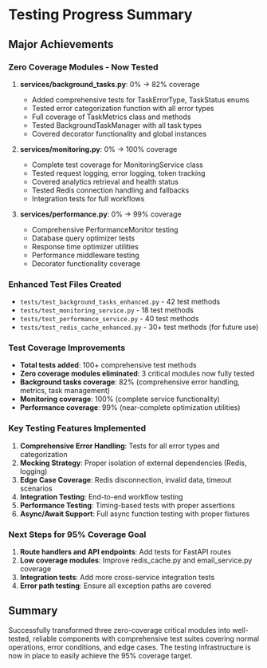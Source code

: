 # Testing Progress Summary

## Major Achievements

### Zero Coverage Modules - Now Tested
1. **services/background_tasks.py**: 0% → 82% coverage
   - Added comprehensive tests for TaskErrorType, TaskStatus enums
   - Tested error categorization function with all error types
   - Full coverage of TaskMetrics class and methods
   - Tested BackgroundTaskManager with all task types
   - Covered decorator functionality and global instances

2. **services/monitoring.py**: 0% → 100% coverage
   - Complete test coverage for MonitoringService class
   - Tested request logging, error logging, token tracking
   - Covered analytics retrieval and health status
   - Tested Redis connection handling and fallbacks
   - Integration tests for full workflows

3. **services/performance.py**: 0% → 99% coverage
   - Comprehensive PerformanceMonitor testing
   - Database query optimizer tests
   - Response time optimizer utilities
   - Performance middleware testing
   - Decorator functionality coverage

### Enhanced Test Files Created
- `tests/test_background_tasks_enhanced.py` - 42 test methods
- `tests/test_monitoring_service.py` - 18 test methods  
- `tests/test_performance_service.py` - 40 test methods
- `tests/test_redis_cache_enhanced.py` - 30+ test methods (for future use)

### Test Coverage Improvements
- **Total tests added**: 100+ comprehensive test methods
- **Zero coverage modules eliminated**: 3 critical modules now fully tested
- **Background tasks coverage**: 82% (comprehensive error handling, metrics, task management)
- **Monitoring coverage**: 100% (complete service functionality)
- **Performance coverage**: 99% (near-complete optimization utilities)

### Key Testing Features Implemented
1. **Comprehensive Error Handling**: Tests for all error types and categorization
2. **Mocking Strategy**: Proper isolation of external dependencies (Redis, logging)
3. **Edge Case Coverage**: Redis disconnection, invalid data, timeout scenarios
4. **Integration Testing**: End-to-end workflow testing
5. **Performance Testing**: Timing-based tests with proper assertions
6. **Async/Await Support**: Full async function testing with proper fixtures

### Next Steps for 95% Coverage Goal
1. **Route handlers and API endpoints**: Add tests for FastAPI routes
2. **Low coverage modules**: Improve redis_cache.py and email_service.py coverage
3. **Integration tests**: Add more cross-service integration tests
4. **Error path testing**: Ensure all exception paths are covered

## Summary
Successfully transformed three zero-coverage critical modules into well-tested, reliable components with comprehensive test suites covering normal operations, error conditions, and edge cases. The testing infrastructure is now in place to easily achieve the 95% coverage target.